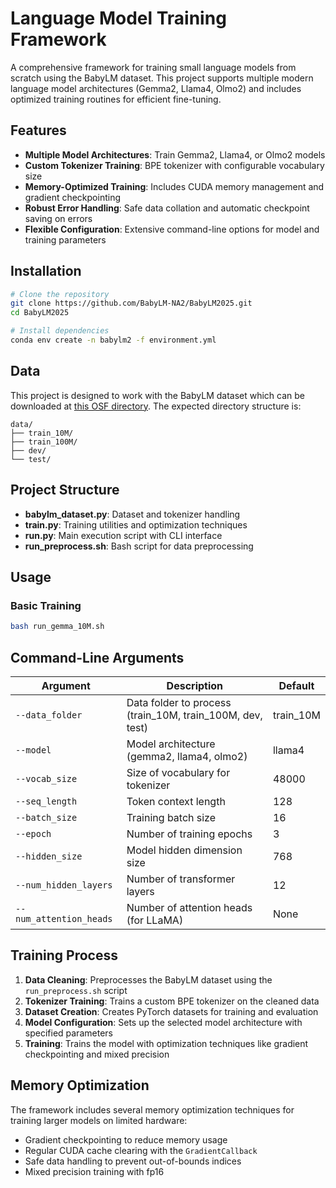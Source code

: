 # Language Model Training Framework

A comprehensive framework for training small language models from scratch using the BabyLM dataset. This project supports multiple modern language model architectures (Gemma2, Llama4, Olmo2) and includes optimized training routines for efficient fine-tuning.

## Features

- **Multiple Model Architectures**: Train Gemma2, Llama4, or Olmo2 models
- **Custom Tokenizer Training**: BPE tokenizer with configurable vocabulary size
- **Memory-Optimized Training**: Includes CUDA memory management and gradient checkpointing
- **Robust Error Handling**: Safe data collation and automatic checkpoint saving on errors
- **Flexible Configuration**: Extensive command-line options for model and training parameters

## Installation

```bash
# Clone the repository
git clone https://github.com/BabyLM-NA2/BabyLM2025.git
cd BabyLM2025

# Install dependencies
conda env create -n babylm2 -f environment.yml
```

## Data

This project is designed to work with the BabyLM dataset which can be downloaded at [this OSF directory](https://osf.io/ad7qg/files/osfstorage#). The expected directory structure is:

```
data/
├── train_10M/
├── train_100M/
├── dev/
└── test/
```

## Project Structure

- **babylm_dataset.py**: Dataset and tokenizer handling
- **train.py**: Training utilities and optimization techniques
- **run.py**: Main execution script with CLI interface
- **run_preprocess.sh**: Bash script for data preprocessing

## Usage

### Basic Training

```bash
bash run_gemma_10M.sh
```

## Command-Line Arguments

| Argument | Description | Default |
|----------|-------------|---------|
| `--data_folder` | Data folder to process (train_10M, train_100M, dev, test) | train_10M |
| `--model` | Model architecture (gemma2, llama4, olmo2) | llama4 |
| `--vocab_size` | Size of vocabulary for tokenizer | 48000 |
| `--seq_length` | Token context length | 128 |
| `--batch_size` | Training batch size | 16 |
| `--epoch` | Number of training epochs | 3 |
| `--hidden_size` | Model hidden dimension size | 768 |
| `--num_hidden_layers` | Number of transformer layers | 12 |
| `--num_attention_heads` | Number of attention heads (for LLaMA) | None |

## Training Process

1. **Data Cleaning**: Preprocesses the BabyLM dataset using the `run_preprocess.sh` script
2. **Tokenizer Training**: Trains a custom BPE tokenizer on the cleaned data
3. **Dataset Creation**: Creates PyTorch datasets for training and evaluation
4. **Model Configuration**: Sets up the selected model architecture with specified parameters
5. **Training**: Trains the model with optimization techniques like gradient checkpointing and mixed precision

## Memory Optimization

The framework includes several memory optimization techniques for training larger models on limited hardware:

- Gradient checkpointing to reduce memory usage
- Regular CUDA cache clearing with the `GradientCallback`
- Safe data handling to prevent out-of-bounds indices
- Mixed precision training with fp16